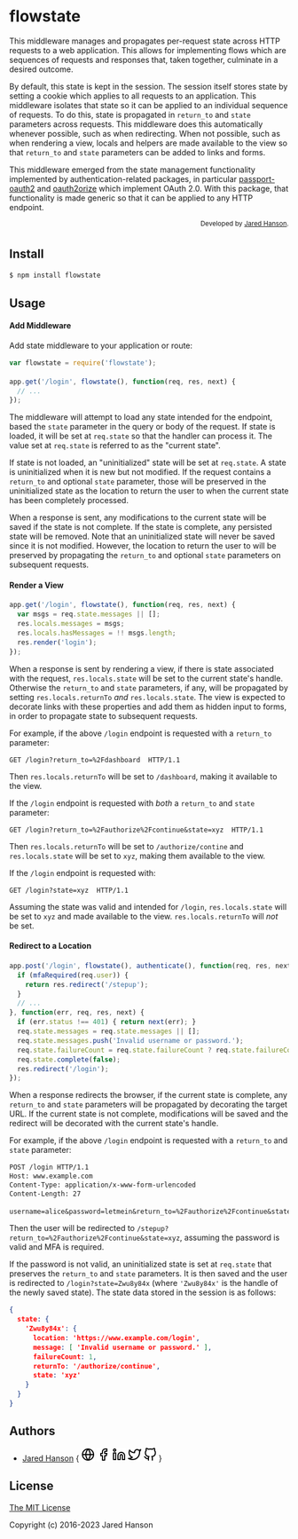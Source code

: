 # flowstate

This middleware manages and propagates per-request state across HTTP requests to
a web application.  This allows for implementing flows which are sequences of
requests and responses that, taken together, culminate in a desired outcome.

By default, this state is kept in the session.  The session itself stores state
by setting a cookie which applies to all requests to an application.  This
middleware isolates that state so it can be applied to an individual sequence of
requests.  To do this, state is propagated in `return_to` and `state` parameters
across requests.  This middleware does this automatically whenever possible,
such as when redirecting.  When not possible, such as when rendering a view,
locals and helpers are made available to the view so that `return_to` and
`state` parameters can be added to links and forms.

This middleware emerged from the state management functionality implemented by
authentication-related packages, in particular [passport-oauth2](https://www.passportjs.org/packages/passport-oauth2/) and
[oauth2orize](https://www.oauth2orize.org/) which implement OAuth 2.0.  With
this package, that functionality is made generic so that it can be applied to
any HTTP endpoint.

<div align="right">
  <sup>Developed by <a href="#authors">Jared Hanson</a>.</sub>
</div>

## Install

```bash
$ npm install flowstate
```

## Usage

#### Add Middleware

Add state middleware to your application or route:

```js
var flowstate = require('flowstate');

app.get('/login', flowstate(), function(req, res, next) {
  // ...
});

```

The middleware will attempt to load any state intended for the endpoint, based
the `state` parameter in the query or body of the request.  If state is loaded,
it will be set at `req.state` so that the handler can process it.  The value set
at `req.state` is referred to as the "current state".

If state is not loaded, an "uninitialized" state will be set at `req.state`.  A
state is uninitialized when it is new but not modified.  If the request contains
a `return_to` and optional `state` parameter, those will be preserved in the
uninitialized state as the location to return the user to when the current state
has been completely processed.

When a response is sent, any modifications to the current state will be saved
if the state is not complete.  If the state is complete, any persisted state
will be removed.  Note that an uninitialized state will never be saved since it
is not modified.  However, the location to return the user to will be preserved
by propagating the `return_to` and optional `state` parameters on subsequent
requests.

#### Render a View

```js
app.get('/login', flowstate(), function(req, res, next) {
  var msgs = req.state.messages || [];
  res.locals.messages = msgs;
  res.locals.hasMessages = !! msgs.length;
  res.render('login');
});

```

When a response is sent by rendering a view, if there is state associated with
the request, `res.locals.state` will be set to the current state's handle.
Otherwise the `return_to` and `state` parameters, if any, will be propagated by
setting `res.locals.returnTo` _and_ `res.locals.state`.  The view is expected
to decorate links with these properties and add them as hidden input to forms,
in order to propagate state to subsequent requests.

For example, if the above `/login` endpoint is requested with a `return_to`
parameter:

```http
GET /login?return_to=%2Fdashboard  HTTP/1.1
```

Then `res.locals.returnTo` will be set to `/dashboard`, making it available to
the view.

If the `/login` endpoint is requested with _both_ a `return_to` and `state`
parameter:

```http
GET /login?return_to=%2Fauthorize%2Fcontinue&state=xyz  HTTP/1.1
```

Then `res.locals.returnTo` will be set to `/authorize/contine` and `res.locals.state`
will be set to `xyz`, making them available to the view.

If the `/login` endpoint is requested with:

```http
GET /login?state=xyz  HTTP/1.1
```

Assuming the state was valid and intended for `/login`, `res.locals.state` will
be set to `xyz` and made available to the view.  `res.locals.returnTo` will _not_
be set.

#### Redirect to a Location

```js
app.post('/login', flowstate(), authenticate(), function(req, res, next) {
  if (mfaRequired(req.user)) {
    return res.redirect('/stepup');
  }
  // ...
}, function(err, req, res, next) {
  if (err.status !== 401) { return next(err); }
  req.state.messages = req.state.messages || [];
  req.state.messages.push('Invalid username or password.');
  req.state.failureCount = req.state.failureCount ? req.state.failureCount + 1 : 1;
  req.state.complete(false);
  res.redirect('/login');
});

```

When a response redirects the browser, if the current state is complete, any
`return_to` and `state` parameters will be propagated by decorating the target
URL.  If the current state is not complete, modifications will be saved and the
redirect will be decorated with the current state's handle.

For example, if the above `/login` endpoint is requested with a `return_to` and
`state` parameter:

```http
POST /login HTTP/1.1
Host: www.example.com
Content-Type: application/x-www-form-urlencoded
Content-Length: 27

username=alice&password=letmein&return_to=%2Fauthorize%2Fcontinue&state=xyz
```

Then the user will be redirected to `/stepup?return_to=%2Fauthorize%2Fcontinue&state=xyz`,
assuming the password is valid and MFA is required.

If the password is not valid, an uninitialized state is set at `req.state` that
preserves the `return_to` and `state` parameters.  It is then saved and the user
is redirected to `/login?state=Zwu8y84x` (where `'Zwu8y84x'` is the handle of
the newly saved state).  The state data stored in the session is as follows:

```json
{
  state: {
    'Zwu8y84x': {
      location: 'https://www.example.com/login',
      message: [ 'Invalid username or password.' ],
      failureCount: 1,
      returnTo: '/authorize/continue',
      state: 'xyz'
    }
  }
}
```






## Authors

- [Jared Hanson](https://www.jaredhanson.me/) { [![WWW](https://raw.githubusercontent.com/jaredhanson/jaredhanson/master/images/globe-12x12.svg)](https://www.jaredhanson.me/) [![Facebook](https://raw.githubusercontent.com/jaredhanson/jaredhanson/master/images/facebook-12x12.svg)](https://www.facebook.com/jaredhanson) [![LinkedIn](https://raw.githubusercontent.com/jaredhanson/jaredhanson/master/images/linkedin-12x12.svg)](https://www.linkedin.com/in/jaredhanson) [![Twitter](https://raw.githubusercontent.com/jaredhanson/jaredhanson/master/images/twitter-12x12.svg)](https://twitter.com/jaredhanson) [![GitHub](https://raw.githubusercontent.com/jaredhanson/jaredhanson/master/images/github-12x12.svg)](https://github.com/jaredhanson) }

## License

[The MIT License](http://opensource.org/licenses/MIT)

Copyright (c) 2016-2023 Jared Hanson
